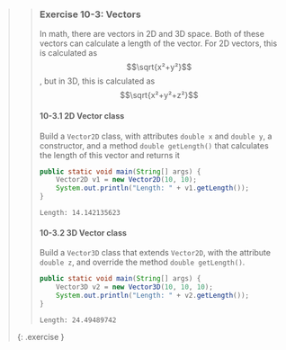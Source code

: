 >> ### Exercise 10-3: Vectors
>>
>> In math, there are vectors in 2D and 3D space. Both of these vectors can calculate a length of the vector. For 2D vectors, this is calculated as $$\sqrt{x²+y²}$$, but in 3D, this is calculated as $$\sqrt{x²+y²+z²}$$ 
>>
>> #### 10-3.1 2D Vector class
>> 
>> Build a `Vector2D` class, with attributes `double x` and `double y`, a constructor, and a method `double getLength()` that calculates the length of this vector and returns it
>>
>> ```java
>> public static void main(String[] args) {
>>     Vector2D v1 = new Vector2D(10, 10);
>>     System.out.println("Length: " + v1.getLength());
>> }
>> ```
>> 
>> ```output
>> Length: 14.142135623
>> ```
>>
>> #### 10-3.2 3D Vector class
>>
>> Build a `Vector3D` class that extends `Vector2D`, with the attribute `double z`, and override the method `double getLength()`. 
>>
>> ```java
>> public static void main(String[] args) {
>>     Vector3D v2 = new Vector3D(10, 10, 10);
>>     System.out.println("Length: " + v2.getLength());
>> }
>> ```
>> 
>> ```output
>> Length: 24.49489742
>> ```
>> 
>{: .exercise }